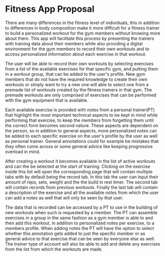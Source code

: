 Fitness App Proposal
====================

There are many differences in the fitness level of individuals, this in addition to differences in body composition make it more difficult for a fitness trainer to build a personalized workout for   the gym members without knowing more about them. This app will facilitate this process by presenting the trainers with training data about their members while also providing a digital environment for the gym members to record their own workouts and to access personalized information about each exercise in that workout.

The user will be able to record their own workouts by selecting exercises from a list of the available exercises for that specific gym, and putting them in a workout group, that can be added to the user's profile. New gym members that do not have the required knowledge to create their own workouts or simply want to try a new one will able to select one from a premade list of workouts created by the fitness trainers in that gym. The premade workouts are only comprised of exercises that can be performed with the gym equipment that is available.

Each available exercise is provided with notes from a personal trainer(PT) that highlight the most important technical aspects to be kept in mind while performing that exercise, to keep the members from forgetting them until the correct form becomes second nature. These aspects are dependent on the person, so in addition to general aspects, more personalized notes can be added to each specific exercise on the user's profile by the user as well as personal trainer. General annotations could for example be mistakes that they often come across or some general advice like keeping progressive overload in mind.

After creating a workout it becomes available in the list of active workouts and can the be selected at the start of training. Clicking on the exercise inside this list will open the corresponding page that will contain multiple tabs with by default being the record tab.
In this tab the user can input their amount of reps, sets, weight and the the build in rest timer.
The second tab will contain records from previous workouts. Finally the last tab will contain a description of the exercise and all the available notes from which the user can add a notes as well that will only be seen by that user.

The data that is recorded can be accessed by a PT to use in the building of new workouts when such is requested by a member. The PT can assemble exercises in a group in the same fashion as a gym member is able to and then add this workout, in addition to personalized notes per exercise, to a members profile. When adding notes the PT will have the option to select whether this annotation gets added to just the specific member or as general advice to that exercise that can be seen by everyone else as well. The trainer type of account will also be able to add and delete any exercises from the list from which the workouts are made.
